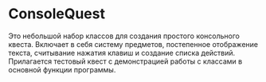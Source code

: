 # ConsoleQuest
Это небольшой набор классов для создания простого консольного квеста. Включает в себя систему предметов, постепенное отображение текста, считывание нажатия клавиш и создание списка действий. Прилагается тестовый квест с демонстрацией работы с классами в основной функции программы.
